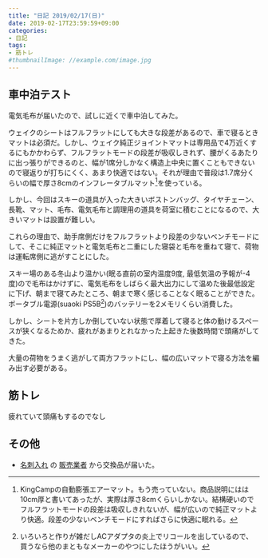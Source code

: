```yaml
---
title: "日記 2019/02/17(日)"
date: 2019-02-17T23:59:59+09:00
categories:
- 日記
tags:
- 筋トレ
#thumbnailImage: //example.com/image.jpg
---
```


## 車中泊テスト
電気毛布が届いたので、試しに近くで車中泊してみた。

ウェイクのシートはフルフラットにしても大きな段差があるので、車で寝るときマットは必須だ。しかし、ウェイク純正ジョイントマットは専用品で4万近くするにもかかわらず、フルフラットモードの段差が吸収しきれず、腰がくるあたりに出っ張りができるのと、幅が1席分しかなく構造上中央に置くこともできないので寝返りが打ちにくく、あまり快適ではない。それが理由で普段は1.7席分くらいの幅で厚さ8cmのインフレータブルマット[^2]を使っている。

しかし、今回はスキーの道具が入った大きいボストンバッグ、タイヤチェーン、長靴、マット、毛布、電気毛布と調理用の道具を荷室に積むことになるので、大きいマットは設置が難しい。

これらの理由で、助手席側だけをフルフラットより段差の少ないベンチモードにして、そこに純正マットと電気毛布と二重にした寝袋と毛布を重ねて寝て、荷物は運転席側に逃がすことにした。

スキー場のある冬山より温かい(眠る直前の室内温度9度, 最低気温の予報が-4度)ので毛布はかけずに、電気毛布をしばらく最大出力にして温めた後最低設定に下げ、朝まで寝てみたところ、朝まで寒く感じることなく眠ることができた。ポータブル電源(suaoki PS5B[^1])のバッテリーを2メモリくらい消費した。

しかし、シートを片方しか倒していない状態で厚着して寝ると体の動けるスペースが狭くなるためか、疲れがあまりとれなかった上起きた後数時間で頭痛がしてきた。

大量の荷物をうまく逃がして両方フラットにし、幅の広いマットで寝る方法を編み出す必要がある。

[^1]: いろいろと作りが雑だしACアダプタの炎上でリコールを出しているので、買うなら他のまともなメーカーのやつにしたほうがいい。
[^2]: KingCampの自動膨張エアーマット。もう売っていない。商品説明にはは10cm厚と書いてあったが、実際は厚さ8cmくらいしかない。結構硬いのでフルフラットモードの段差は吸収しきれないが、幅が広いので純正マットより快適。段差の少ないベンチモードにすればさらに快適に眠れる。

## 筋トレ
疲れていて頭痛もするのでなし

## その他
- [名刺入れ](https://www.amazon.co.jp/gp/product/B07D26LM4K) の [販売業者](https://www.amazon.co.jp/sp?_encoding=UTF8&asin=&isAmazonFulfilled=1&isCBA=&marketplaceID=A1VC38T7YXB528&orderID=&seller=A2RKBYP0767LPV&tab=&vasStoreID=) から交換品が届いた。

<!--more-->
